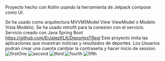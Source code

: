 Proyecto hecho con Kotlin usando la herramienta de Jetpack compose como UI.

Se ha usado como arquitectura MVVM(Model View ViewModel o Modelo Vista Modelo).
Se ha usado retrofit para la conexion con el servicio.
Servicio creado con Java Spring Boot https://github.com/ErJatezKLK/DeportesTRest
Este proyecto imita las aplicaciones que muestran noticias y resultados de deportes.
Los Usuarios podran crear una cuenta cambiar la contraseña y hacer inicio de session.
![firstOne](https://github.com/ErJatezKLK/DeportesTR/assets/118256079/73e8f526-7fa0-4112-aaa6-0f204f056918)
![second](https://github.com/ErJatezKLK/DeportesTR/assets/118256079/a6425ede-fbe6-4d3e-b774-0bb2d54370dc)
![third](https://github.com/ErJatezKLK/DeportesTR/assets/118256079/2ddad17c-165c-4c0c-8029-874ea3a3604b)
![fourth](https://github.com/ErJatezKLK/DeportesTR/assets/118256079/3d17c3ca-6d14-44c1-8648-3fed92fccde4)
![fifth](https://github.com/ErJatezKLK/DeportesTR/assets/118256079/22308e8c-7ec8-42a4-aac4-e87d92b13305)

